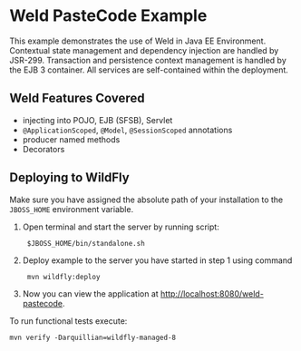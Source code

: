 Weld PasteCode Example
======================

This example demonstrates the use of Weld in Java EE Environment. Contextual
state management and dependency injection are handled by JSR-299. Transaction
and persistence context management is handled by the EJB 3 container. All services
are self-contained within the deployment.

Weld Features Covered
---------------------
- injecting into POJO, EJB (SFSB), Servlet
- `@ApplicationScoped`, `@Model`, `@SessionScoped` annotations
- producer named methods
- Decorators

Deploying to WildFly
--------------------
Make sure you have assigned the absolute path of your installation to the
`JBOSS_HOME` environment variable.

1. Open terminal and start the server by running script:

        $JBOSS_HOME/bin/standalone.sh

2. Deploy example to the server you have started in step 1 using command

        mvn wildfly:deploy

3. Now you can view the application at <http://localhost:8080/weld-pastecode>.


To run functional tests execute:

    mvn verify -Darquillian=wildfly-managed-8
